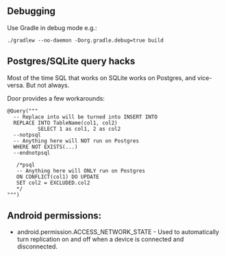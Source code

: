 ## Debugging
Use Gradle in debug mode e.g.:
```
./gradlew --no-daemon -Dorg.gradle.debug=true build
```

## Postgres/SQLite query hacks

Most of the time SQL that works on SQLite works on Postgres, and vice-versa. But not always.

Door provides a few workarounds:

```
@Query("""
  -- Replace into will be turned into INSERT INTO 
  REPLACE INTO TableName(col1, col2)
          SELECT 1 as col1, 2 as col2
  --notpsql
  -- Anything here will NOT run on Postgres
  WHERE NOT EXISTS(...)
  --endnotpsql
  
   /*psql 
   -- Anything here will ONLY run on Postgres
   ON CONFLICT(col1) DO UPDATE
   SET col2 = EXCLUDED.col2  
   */
""")
```


## Android permissions:

* android.permission.ACCESS_NETWORK_STATE - Used to automatically turn replication on and off when a device is 
  connected and disconnected.
